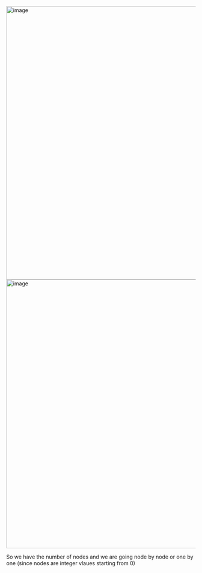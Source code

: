 <img width="725" alt="image" src="https://github.com/user-attachments/assets/5abb0249-c99e-4769-bcf0-e02b1ac0f204">
<img width="713" alt="image" src="https://github.com/user-attachments/assets/16ffc515-d7a9-4a1c-8b4a-66e283771a11">




So we have the number of nodes and we are going node by node or one by one (since nodes are integer vlaues starting from 0) 
